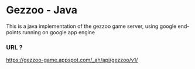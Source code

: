 Gezzoo - Java
==================

This is a java implementation of the gezzoo game server, using google end-points running on google app engine

### URL ?
https://gezzoo-game.appspot.com/_ah/api/gezzoo/v1/
